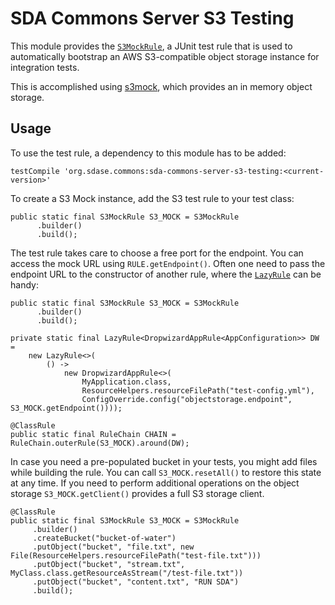 # SDA Commons Server S3 Testing

This module provides the [`S3MockRule`](src/main/java/org/sdase/commons/server/s3/testing/S3MockRule.java), 
a JUnit test rule that is used to automatically bootstrap an AWS S3-compatible object storage instance
for integration tests.

This is accomplished using [s3mock](https://github.com/findify/s3mock), which
provides an in memory object storage.

## Usage

To use the test rule, a dependency to this module has to be added:

```
testCompile 'org.sdase.commons:sda-commons-server-s3-testing:<current-version>'
```

To create a S3 Mock instance, add the S3 test rule to your test class:

```
public static final S3MockRule S3_MOCK = S3MockRule
      .builder()
      .build();
```

The test rule takes care to choose a free port for the endpoint. You can access the mock 
URL using `RULE.getEndpoint()`.
Often one need to pass the endpoint URL to the constructor of another rule, where the 
[`LazyRule`](../sda-commons-server-testing/src/main/java/org/sdase/commons/server/testing/LazyRule.java) 
can be handy:

```
public static final S3MockRule S3_MOCK = S3MockRule
      .builder()
      .build();

private static final LazyRule<DropwizardAppRule<AppConfiguration>> DW =
    new LazyRule<>(
        () ->
            new DropwizardAppRule<>(
                MyApplication.class,
                ResourceHelpers.resourceFilePath("test-config.yml"),
                ConfigOverride.config("objectstorage.endpoint", S3_MOCK.getEndpoint())));

@ClassRule
public static final RuleChain CHAIN = RuleChain.outerRule(S3_MOCK).around(DW);
```

In case you need a pre-populated bucket in your tests, you might add files while building the rule.
You can call `S3_MOCK.resetAll()` to restore this state at any time. If you need to perform additional 
operations on the object storage `S3_MOCK.getClient()` provides a full S3 storage client.

```
@ClassRule
public static final S3MockRule S3_MOCK = S3MockRule
     .builder()
     .createBucket("bucket-of-water")
     .putObject("bucket", "file.txt", new File(ResourceHelpers.resourceFilePath("test-file.txt")))
     .putObject("bucket", "stream.txt", MyClass.class.getResourceAsStream("/test-file.txt"))
     .putObject("bucket", "content.txt", "RUN SDA")
     .build();
```
